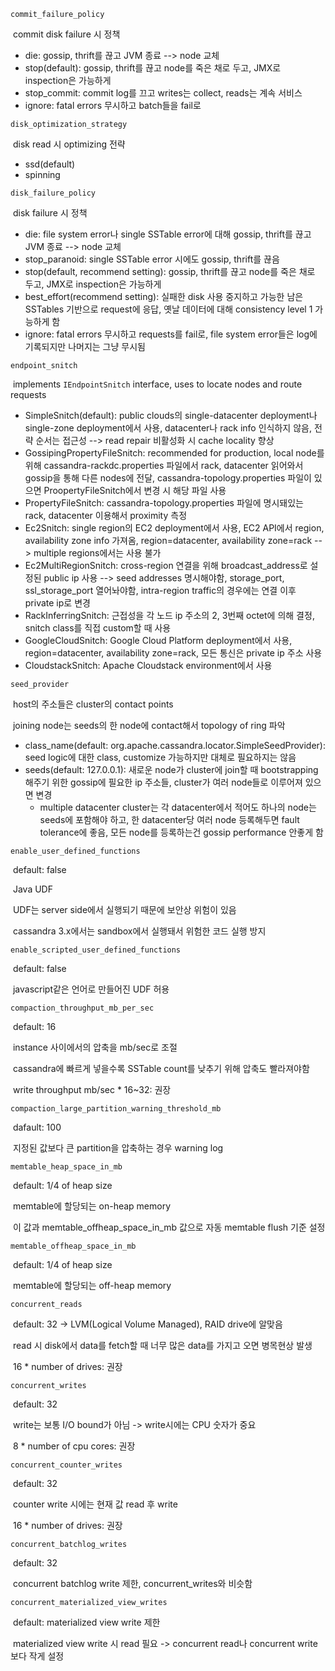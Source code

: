 `commit_failure_policy` 

​	commit disk failure 시 정책

- die: gossip, thrift를 끊고 JVM 종료 --> node 교체
- stop(default): gossip, thrift를 끊고 node를 죽은 채로 두고, JMX로 inspection은 가능하게
- stop_commit: commit log를 끄고 writes는 collect, reads는 계속 서비스
- ignore: fatal errors 무시하고 batch들을 fail로

`disk_optimization_strategy`

​	disk read 시 optimizing 전략

- ssd(default)
- spinning

`disk_failure_policy`

​	disk failure 시 정책

- die: file system error나 single SSTable error에 대해 gossip, thrift를 끊고 JVM 종료 --> node 교체
- stop_paranoid: single SSTable error 시에도 gossip, thrift를 끊음
- stop(default, recommend setting): gossip, thrift를 끊고 node를 죽은 채로 두고, JMX로 inspection은 가능하게
- best_effort(recommend setting): 실패한 disk 사용 중지하고 가능한 남은 SSTables 기반으로 request에 응답, 옛날 데이터에 대해 consistency level 1 가능하게 함
- ignore: fatal errors 무시하고 requests를 fail로, file system error들은 log에 기록되지만 나머지는 그냥 무시됨

`endpoint_snitch`

​	implements `IEndpointSnitch` interface, uses to locate nodes and route requests

- SimpleSnitch(default): public clouds의 single-datacenter deployment나 single-zone deployment에서 사용, datacenter나 rack info 인식하지 않음, 전략 순서는 접근성 --> read repair 비활성화 시 cache locality 향상
- GossipingPropertyFileSnitch: recommended for production, local node를 위해 cassandra-rackdc.properties 파일에서 rack, datacenter 읽어와서 gossip을 통해 다른 nodes에 전달, cassandra-topology.properties 파일이 있으면 ProopertyFileSnitch에서 변경 시 해당 파일 사용
- PropertyFileSnitch: cassandra-topology.properties 파일에 명시돼있는 rack, datacenter 이용해서 proximity 측정
- Ec2Snitch: single region의 EC2 deployment에서 사용, EC2 API에서 region, availability zone info 가져옴, region=datacenter, availability zone=rack --> multiple regions에서는 사용 불가
- Ec2MultiRegionSnitch: cross-region 연결을 위해 broadcast_address로 설정된 public ip 사용 --> seed addresses 명시해야함, storage_port, ssl_storage_port 열어놔야함, intra-region traffic의 경우에는 연결 이후 private ip로 변경
- RackInferringSnitch: 근접성을 각 노드 ip 주소의 2, 3번째 octet에 의해 결정, snitch class를 직접 custom할 때 사용
- GoogleCloudSnitch: Google Cloud Platform deployment에서 사용, region=datacenter, availability zone=rack, 모든 통신은 private ip 주소 사용
- CloudstackSnitch: Apache Cloudstack environment에서 사용

`seed_provider`

​	host의 주소들은 cluster의 contact points

​	joining node는 seeds의 한 node에 contact해서 topology of ring 파악

- class_name(default: org.apache.cassandra.locator.SimpleSeedProvider): seed logic에 대한 class, customize 가능하지만 대체로 필요하지는 않음
- seeds(default: 127.0.0.1): 새로운 node가 cluster에 join할 때 bootstrapping 해주기 위한 gossip에 필요한 ip 주소들, cluster가 여러 node들로 이루어져 있으면 변경
  - multiple datacenter cluster는 각 datacenter에서 적어도 하나의 node는 seeds에 포함해야 하고, 한 datacenter당 여러 node 등록해두면 fault tolerance에 좋음, 모든 node를 등록하는건 gossip performance 안좋게 함

`enable_user_defined_functions`

​	default: false

​	Java UDF

​	UDF는 server side에서 실행되기 때문에 보안상 위험이 있음

​	cassandra 3.x에서는 sandbox에서 실행돼서 위험한 코드 실행 방지

`enable_scripted_user_defined_functions`

​	default: false

​	javascript같은 언어로 만들어진 UDF 허용	

`compaction_throughput_mb_per_sec`

​	default: 16

​	instance 사이에서의 압축을 mb/sec로 조절

​	cassandra에 빠르게 넣을수록 SSTable count를 낮추기 위해 압축도 빨라져야함

​	write throughput mb/sec * 16~32: 권장

`compaction_large_partition_warning_threshold_mb`

​	dafault: 100

​	지정된 값보다 큰 partition을 압축하는 경우 warning log

`memtable_heap_space_in_mb`

​	default: 1/4 of heap size

​	memtable에 할당되는 on-heap memory

​	이 값과 memtable_offheap_space_in_mb 값으로 자동 memtable flush 기준 설정

`memtable_offheap_space_in_mb`

​	default: 1/4 of heap size

​	memtable에 할당되는 off-heap memory

`concurrent_reads`

​	default: 32 -> LVM(Logical Volume Managed), RAID drive에 알맞음

​	read 시 disk에서 data를 fetch할 때 너무 많은 data를 가지고 오면 병목현상 발생

​	16 * number of drives: 권장

`concurrent_writes`

​	default: 32

​	write는 보통 I/O bound가 아님 -> write시에는 CPU 숫자가 중요

​	8 * number of cpu cores: 권장

`concurrent_counter_writes`

​	default: 32

​	counter write 시에는 현재 값 read 후 write

​	16 * number of drives: 권장

`concurrent_batchlog_writes`

​	default: 32

​	concurrent batchlog write 제한, concurrent_writes와 비슷함

`concurrent_materialized_view_writes`

​	default: materialized view write 제한

​	materialized view write 시 read 필요 -> concurrent read나 concurrent write보다 작게 설정